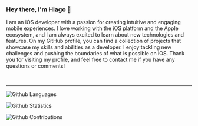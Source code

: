 ### Hey there, I'm Hiago 👋

I am an iOS developer with a passion for creating intuitive and engaging mobile experiences. I love working with the iOS platform and the Apple ecosystem, and I am always excited to learn about new technologies and features. On my GitHub profile, you can find a collection of projects that showcase my skills and abilities as a developer. I enjoy tackling new challenges and pushing the boundaries of what is possible on iOS. Thank you for visiting my profile, and feel free to contact me if you have any questions or comments!
<br>

<br>


<hr>

![Github Languages](https://github-readme-stats.vercel.app/api/top-langs/?username=hiagodiaaas&layout=compact&count_private=true)

![Github Statistics](https://github-readme-stats.vercel.app/api/?username=hiagodiaaas&count_private=true&show_icons=true)

![Github Contributions](https://github-readme-streak-stats.herokuapp.com/?user=hiagodiaaas&hide_border=true)
